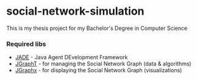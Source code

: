 social-network-simulation
=========================

This is my thesis project for my Bachelor's Degree in Computer Science


### Required libs
- [JADE](http://jade.tilab.com/) - Java Agent DEvelopment Framework
- [JGraphT](http://jgrapht.org/) - for managing the Social Network Graph (data & algorithms)
- [JGraphx](https://github.com/jgraph/jgraphx) - for displaying the Social Network Graph (visualizations)
